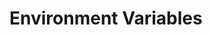 # Environment Variables

<!-- Newly generated -->


<!-- Updated at 2025-09-09T09:26:48.386Z -->


<!-- Updated at 2025-09-09T12:58:56.047Z -->
